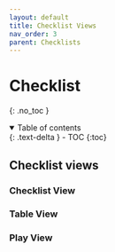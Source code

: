 ```yaml
---
layout: default
title: Checklist Views
nav_order: 3
parent: Checklists
---
```

# Checklist
{: .no_toc }


<details open markdown="block">
  <summary>
    Table of contents
  </summary>
  {: .text-delta }
- TOC
{:toc}
</details>


## Checklist views


### Checklist View

### Table View

### Play View


